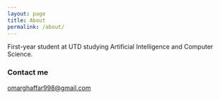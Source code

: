 ```yaml
---
layout: page
title: About
permalink: /about/
---
```

First-year student at UTD studying Artificial Intelligence and Computer Science.

### Contact me

[omarghaffar998@gmail.com](mailto:omarghaffar998@gmail.com)
